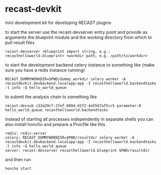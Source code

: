 # recast-devkit

mini development kit for developing RECAST plugins

to start the server use the recast-devserver entry point and provide as arguments the blueprint module and the working directory from which to pull result files

    recast-devserver <blueprint import string, e.g.: recasthelloworld.blueprint> <workdir path, e.g. /path/to/workdir>

to start the development backend celery instance to something like (make sure you have a redis instance running)

    RECAST_DUMMYWORKDIR=$PWD/dummy_workdir celery worker -A recastdevkit.devbackend.localapp:app -I recasthelloworld.backendtasks -l info -Q hello_world_queue

to submit the analysis chain to something like
    
    recast-devsub c53a29c7-2fef-6004-d1f2-4e5567af5cc5 parameter-0 hello_world_queue recasthelloworld.backendtasks

instead of starting all processes independently in separate shells you can also install honcho and prepare a Procfile like this

    redis: redis-server
    celery: RECAST_DUMMYWORKDIR=$PWD/resultdir celery worker -A recastdevkit.devbackend.localapp:app -I recasthelloworld.backendtasks -l info -Q hello_world_queue
    server: recast-devserver recasthelloworld.blueprint $PWD/resultdir

and then run
    
    honcho start

